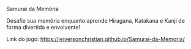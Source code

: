 Samurai da Memória

Desafie sua memória enquanto aprende Hiragana, Katakana e Kanji de forma divertida e envolvente!

Link do jogo: https://jeiversonchristian.github.io/Samurai-da-Memoria/